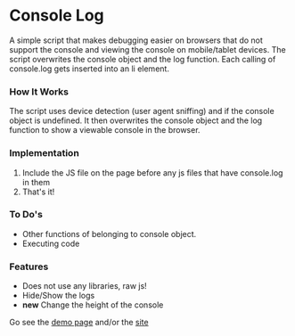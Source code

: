 Console Log
==========

A simple script that makes debugging easier on browsers that do not support the console and viewing the console on mobile/tablet devices. The script overwrites the console object and the log function. Each calling of console.log gets inserted into an li element.

### How It Works
The script uses device detection (user agent sniffing) and if the console object is undefined. It then overwrites the console object and the log function to show a viewable console in the browser.

### Implementation
1. Include the JS file on the page before any js files that have console.log in them
2. That's it!

### To Do's
- Other functions of belonging to console object.
- Executing code 

### Features
- Does not use any libraries, raw js!
- Hide/Show the logs
- **new** Change the height of the console


Go see the [demo page](http://console.mikewgd.com/demo.html) and/or the [site](http://console.mikewgd.com)

